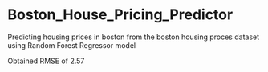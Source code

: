 # Boston_House_Pricing_Predictor
Predicting housing prices in boston from the boston housing proces dataset using Random Forest Regressor model

Obtained RMSE of 2.57
